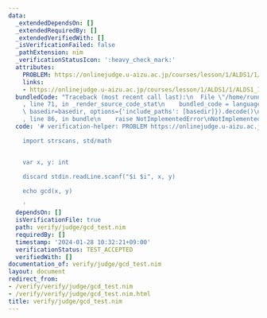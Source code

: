 ```yaml
---
data:
  _extendedDependsOn: []
  _extendedRequiredBy: []
  _extendedVerifiedWith: []
  _isVerificationFailed: false
  _pathExtension: nim
  _verificationStatusIcon: ':heavy_check_mark:'
  attributes:
    PROBLEM: https://onlinejudge.u-aizu.ac.jp/courses/lesson/1/ALDS1/1/ALDS1_1_B
    links:
    - https://onlinejudge.u-aizu.ac.jp/courses/lesson/1/ALDS1/1/ALDS1_1_B
  bundledCode: "Traceback (most recent call last):\n  File \"/home/runner/.local/lib/python3.10/site-packages/onlinejudge_verify/documentation/build.py\"\
    , line 71, in _render_source_code_stat\n    bundled_code = language.bundle(stat.path,\
    \ basedir=basedir, options={'include_paths': [basedir]}).decode()\n  File \"/home/runner/.local/lib/python3.10/site-packages/onlinejudge_verify/languages/nim.py\"\
    , line 86, in bundle\n    raise NotImplementedError\nNotImplementedError\n"
  code: '# verification-helper: PROBLEM https://onlinejudge.u-aizu.ac.jp/courses/lesson/1/ALDS1/1/ALDS1_1_B

    import strscans, std/math


    var x, y: int

    discard stdin.readLine.scanf("$i $i", x, y)

    echo gcd(x, y)

    '
  dependsOn: []
  isVerificationFile: true
  path: verify/judge/gcd_test.nim
  requiredBy: []
  timestamp: '2024-01-28 10:32:21+09:00'
  verificationStatus: TEST_ACCEPTED
  verifiedWith: []
documentation_of: verify/judge/gcd_test.nim
layout: document
redirect_from:
- /verify/verify/judge/gcd_test.nim
- /verify/verify/judge/gcd_test.nim.html
title: verify/judge/gcd_test.nim
---
```

